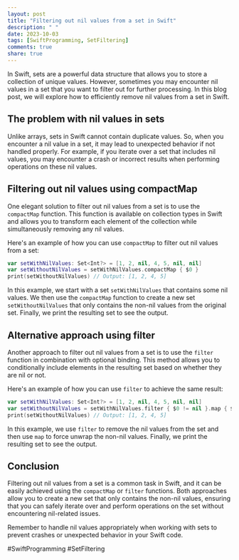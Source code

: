 ```yaml
---
layout: post
title: "Filtering out nil values from a set in Swift"
description: " "
date: 2023-10-03
tags: [SwiftProgramming, SetFiltering]
comments: true
share: true
---
```


In Swift, sets are a powerful data structure that allows you to store a collection of unique values. However, sometimes you may encounter nil values in a set that you want to filter out for further processing. In this blog post, we will explore how to efficiently remove nil values from a set in Swift.

## The problem with nil values in sets

Unlike arrays, sets in Swift cannot contain duplicate values. So, when you encounter a nil value in a set, it may lead to unexpected behavior if not handled properly. For example, if you iterate over a set that includes nil values, you may encounter a crash or incorrect results when performing operations on these nil values.

## Filtering out nil values using compactMap

One elegant solution to filter out nil values from a set is to use the `compactMap` function. This function is available on collection types in Swift and allows you to transform each element of the collection while simultaneously removing any nil values.

Here's an example of how you can use `compactMap` to filter out nil values from a set:

```swift
var setWithNilValues: Set<Int?> = [1, 2, nil, 4, 5, nil, nil]
var setWithoutNilValues = setWithNilValues.compactMap { $0 }
print(setWithoutNilValues) // Output: [1, 2, 4, 5]
```

In this example, we start with a set `setWithNilValues` that contains some nil values. We then use the `compactMap` function to create a new set `setWithoutNilValues` that only contains the non-nil values from the original set. Finally, we print the resulting set to see the output.

## Alternative approach using filter

Another approach to filter out nil values from a set is to use the `filter` function in combination with optional binding. This method allows you to conditionally include elements in the resulting set based on whether they are nil or not.

Here's an example of how you can use `filter` to achieve the same result:

```swift
var setWithNilValues: Set<Int?> = [1, 2, nil, 4, 5, nil, nil]
var setWithoutNilValues = setWithNilValues.filter { $0 != nil }.map { $0! }
print(setWithoutNilValues) // Output: [1, 2, 4, 5]
```

In this example, we use `filter` to remove the nil values from the set and then use `map` to force unwrap the non-nil values. Finally, we print the resulting set to see the output.

## Conclusion

Filtering out nil values from a set is a common task in Swift, and it can be easily achieved using the `compactMap` or `filter` functions. Both approaches allow you to create a new set that only contains the non-nil values, ensuring that you can safely iterate over and perform operations on the set without encountering nil-related issues.

Remember to handle nil values appropriately when working with sets to prevent crashes or unexpected behavior in your Swift code.

#SwiftProgramming #SetFiltering